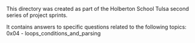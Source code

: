 This directory was created as part of the Holberton School Tulsa second series of project sprints.

It contains answers to specific questions related to the following topics:
        0x04 - loops_conditions_and_parsing
